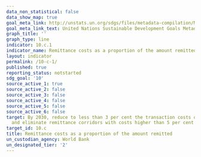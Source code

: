 ```yaml
---
data_non_statistical: false
data_show_map: true
goal_meta_link: http://unstats.un.org/sdgs/files/metadata-compilation/Metadata-Goal-10.pdf
goal_meta_link_text: United Nations Sustainable Development Goals Metadata (pdf 564kB)
graph_title: ''
graph_type: line
indicator: 10.c.1
indicator_name: Remittance costs as a proportion of the amount remitted
layout: indicator
permalink: /10-c-1/
published: true
reporting_status: notstarted
sdg_goal: '10'
source_active_1: true
source_active_2: false
source_active_3: false
source_active_4: false
source_active_5: false
source_active_6: false
target: By 2030, reduce to less than 3 per cent the transaction costs of migrant remittances
  and eliminate remittance corridors with costs higher than 5 per cent
target_id: 10.c
title: Remittance costs as a proportion of the amount remitted
un_custodian_agency: World Bank
un_designated_tier: '2'
---
```

